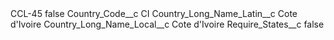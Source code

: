 <?xml version="1.0" encoding="UTF-8"?>
<CustomMetadata xmlns="http://soap.sforce.com/2006/04/metadata" xmlns:xsi="http://www.w3.org/2001/XMLSchema-instance" xmlns:xsd="http://www.w3.org/2001/XMLSchema">
    <label>CCL-45</label>
    <protected>false</protected>
    <values>
        <field>Country_Code__c</field>
        <value xsi:type="xsd:string">CI</value>
    </values>
    <values>
        <field>Country_Long_Name_Latin__c</field>
        <value xsi:type="xsd:string">Cote d&apos;Ivoire</value>
    </values>
    <values>
        <field>Country_Long_Name_Local__c</field>
        <value xsi:type="xsd:string">Cote d&apos;Ivoire</value>
    </values>
    <values>
        <field>Require_States__c</field>
        <value xsi:type="xsd:boolean">false</value>
    </values>
</CustomMetadata>

